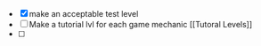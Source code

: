 - [x] make an acceptable test level
- [ ] Make a tutorial lvl for each game mechanic [[Tutoral Levels]]
- [ ] 